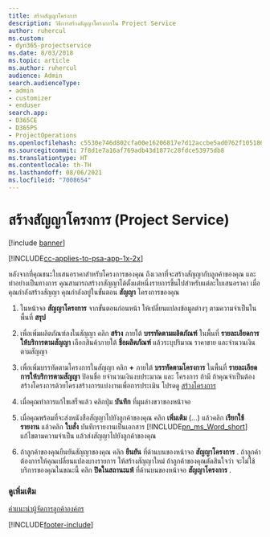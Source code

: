 ```yaml
---
title: สร้างสัญญาโครงการ
description: วิธีการสร้างสัญญาโครงการใน Project Service
author: ruhercul
ms.custom:
- dyn365-projectservice
ms.date: 8/03/2018
ms.topic: article
ms.author: ruhercul
audience: Admin
search.audienceType:
- admin
- customizer
- enduser
search.app:
- D365CE
- D365PS
- ProjectOperations
ms.openlocfilehash: c5530e746d802cfa00e16206817e7d12accbe5ad0762f1051869f1ca35397222
ms.sourcegitcommit: 7f8d1e7a16af769adb43d1877c28fdce53975db8
ms.translationtype: HT
ms.contentlocale: th-TH
ms.lasthandoff: 08/06/2021
ms.locfileid: "7008654"
---
```

# <a name="create-a-project-contract-project-service"></a>สร้างสัญญาโครงการ (Project Service)

[!include [banner](../includes/psa-now-project-operations.md)]

[!INCLUDE[cc-applies-to-psa-app-1x-2x](../includes/cc-applies-to-psa-app-1x-2x.md)]

หลังจากที่คุณชนะใบเสนอราคาสำหรับโครงการของคุณ ถึงเวลาที่จะสร้างสัญญากับลูกค้าของคุณ และทำอย่างเป็นทางการ คุณสามารถสร้างาสัญญาได้ตั้งแต่หนึ่งรายการขึ้นไปสำหรับแต่ละใบเสนอราคา เมื่อคุณกำลังสร้างสัญญา คุณกำลังอยู่ในขั้นตอน **สัญญา** โครงการของคุณ  
  
1. ในหน้าจอ **สัญญาโครงการ** จากขั้นตอนก่อนหน้า ให้เปลี่ยนแปลงข้อมูลต่างๆ ตามความจำเป็นในพื้นที่ **สรุป**  
  
2. เพื่อเพิ่มผลิตภัณฑ์ลงในสัญญา คลิก **สร้าง** ภายใต้ **บรรทัดตามผลิตภัณฑ์** ในพื้นที่ **รายละเอียดการให้บริการตามสัญญา** เลือกสินค้าภายใต้ **ชื่อผลิตภัณฑ์** แล้วระบุปริมาณ ราคาขาย และจำนวนเงินตามสัญญา  
  
3. เพื่อเพิ่มบรรทัดตามโครงการในสัญญา คลิก **+** ภายใต้ **บรรทัดตามโครงการ** ในพื้นที่ **รายละเอียดการให้บริการตามสัญญา** ป้อนชื่อ ยจำนวนเงินงบประมาณ และ โครงการ ถ้ามี ถ้าคุณจำเป็นต้องสร้างโครงการด้วยโครงสร้างการแบ่งงานเพื่อการประเมิน โปรดดู [สร้างโครงการ](../psa/create-project.md)  
  
4. เมื่อคุณทำการแก้ไขเสร็จแล้ว คลิกปุ่ม **บันทึก** ที่มุมล่างขวาของหน้าจอ  
  
5. เมื่อคุณพร้อมที่จะส่งหนังสือสัญญาไปยังลูกค้าของคุณ คลิก **เพิ่มเติม** (...) แล้วคลิก **เรียกใช้รายงาน** แล้วคลิก **ใบสั่ง** บันทึกรายงานเป็นเอกสาร [!INCLUDE[pn_ms_Word_short](../includes/pn-ms-word-short.md)] แก้ไขตามความจำเป็น แล้วส่งสัญญาไปยังลูกค้าของคุณ  
  
6. ถ้าลูกค้าของคุณยืนยันสัญญาของคุณ คลิก **ยืนยัน** ที่ด้านบนของหน้าจอ **สัญญาโครงการ** . ถ้าลูกค้าต้องการให้คุณเปลี่ยนแปลงบางรายการ ให้สร้างสัญญาใหม่ ถ้าลูกค้าของคุณตัดสินใจว่า จะไม่ใช้บริการของคุณในขณะนี้ คลิก **ปิดในสถานะแพ้** ที่ด้านบนของหน้าจอ **สัญญาโครงการ** .  
  
### <a name="see-also"></a>ดูเพิ่มเติม  
 [คำแนะนำผู้จัดการลูกค้าองค์กร](../psa/account-manager-guide.md)


[!INCLUDE[footer-include](../includes/footer-banner.md)]